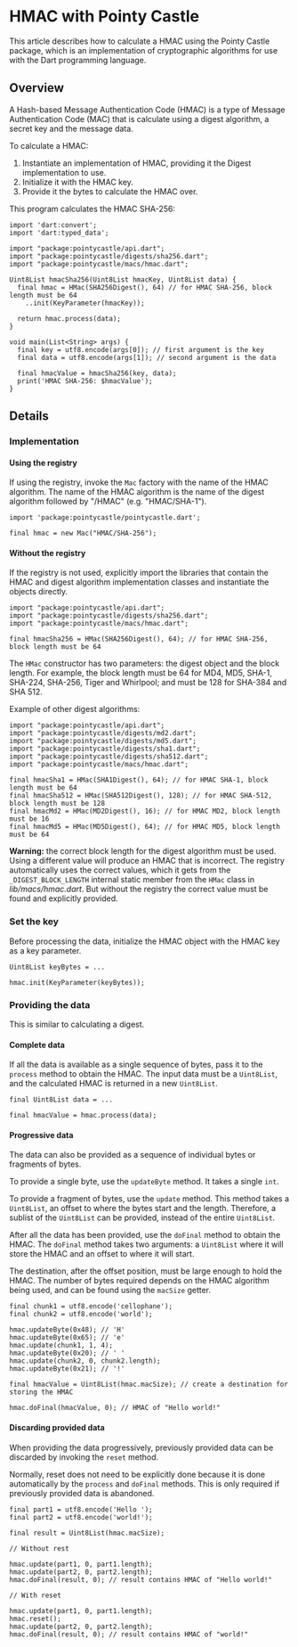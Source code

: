 # HMAC with Pointy Castle

This article describes how to calculate a HMAC using the Pointy Castle
package, which is an implementation of cryptographic algorithms for
use with the Dart programming language.

## Overview

A Hash-based Message Authentication Code (HMAC) is a type of Message
Authentication Code (MAC) that is calculate using a digest algorithm,
a secret key and the message data.

To calculate a HMAC:

1. Instantiate an implementation of HMAC, providing it the Digest implementation to use.
2. Initialize it with the HMAC key.
2. Provide it the bytes to calculate the HMAC over.

This program calculates the HMAC SHA-256:

```
import 'dart:convert';
import 'dart:typed_data';

import "package:pointycastle/api.dart";
import "package:pointycastle/digests/sha256.dart";
import "package:pointycastle/macs/hmac.dart";

Uint8List hmacSha256(Uint8List hmacKey, Uint8List data) {
  final hmac = HMac(SHA256Digest(), 64) // for HMAC SHA-256, block length must be 64
    ..init(KeyParameter(hmacKey));

  return hmac.process(data);
}

void main(List<String> args) {
  final key = utf8.encode(args[0]); // first argument is the key
  final data = utf8.encode(args[1]); // second argument is the data
  
  final hmacValue = hmacSha256(key, data);
  print('HMAC SHA-256: $hmacValue');
}
```

## Details

### Implementation

#### Using the registry

If using the registry, invoke the `Mac` factory with the name of the
HMAC algorithm. The name of the HMAC algorithm is the name of the
digest algorithm followed by "/HMAC" (e.g. "HMAC/SHA-1").

```
import 'package:pointycastle/pointycastle.dart';

final hmac = new Mac("HMAC/SHA-256");
```

#### Without the registry

If the registry is not used, explicitly import the libraries that
contain the HMAC and digest algorithm implementation classes and
instantiate the objects directly.

```
import "package:pointycastle/api.dart";
import "package:pointycastle/digests/sha256.dart";
import "package:pointycastle/macs/hmac.dart";

final hmacSha256 = HMac(SHA256Digest(), 64); // for HMAC SHA-256, block length must be 64
```

The `HMac` constructor has two parameters: the digest object and the
block length. For example, the block length must be 64 for MD4, MD5,
SHA-1, SHA-224, SHA-256, Tiger and Whirlpool; and must be 128 for
SHA-384 and SHA 512.

Example of other digest algorithms:

```
import "package:pointycastle/api.dart";
import "package:pointycastle/digests/md2.dart";
import "package:pointycastle/digests/md5.dart";
import "package:pointycastle/digests/sha1.dart";
import "package:pointycastle/digests/sha512.dart";
import "package:pointycastle/macs/hmac.dart";

final hmacSha1 = HMac(SHA1Digest(), 64); // for HMAC SHA-1, block length must be 64
final hmacSha512 = HMac(SHA512Digest(), 128); // for HMAC SHA-512, block length must be 128
final hmacMd2 = HMac(MD2Digest(), 16); // for HMAC MD2, block length must be 16
final hmacMd5 = HMac(MD5Digest(), 64); // for HMAC MD5, block length must be 64
```

**Warning:** the correct block length for the digest algorithm must be
used. Using a different value will produce an HMAC that is incorrect.
The registry automatically uses the correct values, which it gets from
the `_DIGEST_BLOCK_LENGTH` internal static member from the `HMac` class
in _lib/macs/hmac.dart_. But without the registry the correct value
must be found and explicitly provided.

### Set the key

Before processing the data, initialize the HMAC object with the HMAC key
as a key parameter.

```
Uint8List keyBytes = ...

hmac.init(KeyParameter(keyBytes));
```

### Providing the data

This is similar to calculating a digest.

#### Complete data

If all the data is available as a single sequence of bytes, pass it to
the `process` method to obtain the HMAC. The input data must be a
`Uint8List`, and the calculated HMAC is returned in a new `Uint8List`.

```
final Uint8List data = ...

final hmacValue = hmac.process(data);
```

#### Progressive data

The data can also be provided as a sequence of individual bytes or
fragments of bytes.

To provide a single byte, use the `updateByte` method. It takes a single `int`.

To provide a fragment of bytes, use the `update` method. This method
takes a `Uint8List`, an offset to where the bytes start and the
length. Therefore, a sublist of the `Uint8List` can be provided, instead
of the entire `Uint8List`.

After all the data has been provided, use the `doFinal` method to obtain the
HMAC. The `doFinal` method takes two arguments: a `Uint8List` where it will
store the HMAC and an offset to where it will start.

The destination, after the offset position, must be large enough to
hold the HMAC.  The number of bytes required depends on the HMAC
algorithm being used, and can be found using the `macSize` getter.

```
final chunk1 = utf8.encode('cellophane');
final chunk2 = utf8.encode('world');

hmac.updateByte(0x48); // 'H'
hmac.updateByte(0x65); // 'e'
hmac.update(chunk1, 1, 4);
hmac.updateByte(0x20); // ' '
hmac.update(chunk2, 0, chunk2.length);
hmac.updateByte(0x21); // '!'

final hmacValue = Uint8List(hmac.macSize); // create a destination for storing the HMAC

hmac.doFinal(hmacValue, 0); // HMAC of "Hello world!"
```

#### Discarding provided data

When providing the data progressively, previously provided data can be
discarded by invoking the `reset` method.

Normally, reset does not need to be explicitly done because it is done
automatically by the `process` and `doFinal` methods.  This is only
required if previously provided data is abandoned.

```
final part1 = utf8.encode('Hello ');
final part2 = utf8.encode('world!');

final result = Uint8List(hmac.macSize);

// Without rest

hmac.update(part1, 0, part1.length);
hmac.update(part2, 0, part2.length);
hmac.doFinal(result, 0); // result contains HMAC of "Hello world!"

// With reset

hmac.update(part1, 0, part1.length);
hmac.reset();
hmac.update(part2, 0, part2.length);
hmac.doFinal(result, 0); // result contains HMAC of "world!"
```
